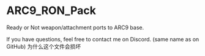 # ARC9_RON_Pack
Ready or Not weapon/attachment ports to ARC9 base.

If you have questions, feel free to contact me on Discord. (same name as on GitHub)
为什么这个文件会损坏
